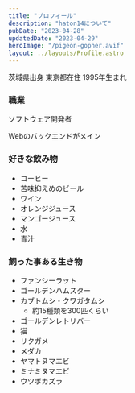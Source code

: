 ```yaml
---
title: "プロフィール"
description: "haton14について"
pubDate: "2023-04-28"
updatedDate: "2023-04-29"
heroImage: "/pigeon-gopher.avif"
layout: ../layouts/Profile.astro
---
```


茨城県出身 東京都在住 1995年生まれ

### 職業

ソフトウェア開発者

Webのバックエンドがメイン

### 好きな飲み物

- コーヒー
- 苦味抑えめのビール
- ワイン
- オレンジジュース
- マンゴージュース
- 水
- 青汁

### 飼った事ある生き物

- ファンシーラット
- ゴールデンハムスター
- カブトムシ・クワガタムシ
  - 約15種類を300匹くらい
- ゴールデンレトリバー
- 猫
- リクガメ
- メダカ
- ヤマトヌマエビ
- ミナミヌマエビ
- ウツボカズラ
